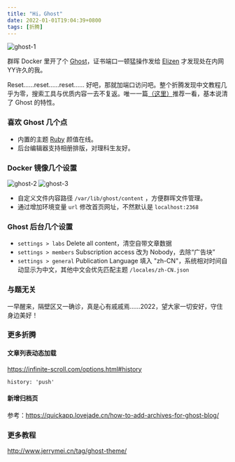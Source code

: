 ```yaml
---
title: "Hi，Ghost"
date: 2022-01-01T19:04:39+0800
tags: [折腾]
---
```


![ghost-1](https://r2.immmmm.com/2022/01/ghost-1.png)

群晖 Docker 里开了个 [Ghost](https://github.com/TryGhost/Ghost)，证书端口一顿猛操作发给 [Elizen](https://elizen.me/) 才发现处在内网YY许久的我。

<!--more-->

Reset……reset……reset…… 好吧，那就加端口访问吧。整个折腾发现中文教程几乎为零，搜索工具与优质内容一去不复返。唯一一篇[（这里）](https://quickapp.lovejade.cn/ghost-open-source-blog-platform/)推荐一看，基本说清了 Ghost 的特性。

### 喜欢 Ghost 几个点

- 内置的主题 [Ruby](https://ruby.ghost.io/) 颜值在线。
- 后台编辑器支持相册排版，对理科生友好。

### Docker 镜像几个设置

![ghost-2](https://r2.immmmm.com/2022/01/ghost-2.png) ![ghost-3](https://r2.immmmm.com/2022/01/ghost-3.png)

- 自定义文件内容路径 `/var/lib/ghost/content` ，方便群晖文件管理。
- 通过增加环境变量 `url` 修改首页网址，不然默认是 `localhost:2368`

### Ghost 后台几个设置

- `settings > labs` Delete all content，清空自带文章数据
- `settings > members` Subscription access 改为 Nobody，去除“广告块”
- `settings > general` Publication Language 填入 "zh-CN"，系统相对时间自动显示为中文，其他中文会优先匹配主题 `/locales/zh-CN.json`

### 与题无关

一早醒来，隔壁区又一确诊，真是心有戚戚焉……2022，望大家一切安好，守住身边美好！

### 更多折腾

#### 文章列表动态加载

https://infinite-scroll.com/options.html#history

`history: 'push'`

#### 新增归档页

参考：https://quickapp.lovejade.cn/how-to-add-archives-for-ghost-blog/

### 更多教程

http://www.jerrymei.cn/tag/ghost-theme/